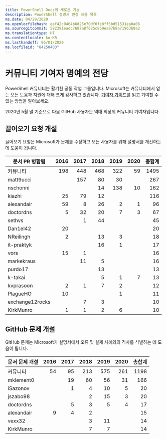 ```yaml
---
title: PowerShell Docs의 새로운 기능
description: PowerShell 설명서 변경 내용 목록
ms.date: 04/29/2020
ms.openlocfilehash: eaf42c0464b6d25e70df0fe8ff5bd51531ea0a06
ms.sourcegitcommit: 582391eadc7687a8f625c959ea97b8a71963b9a2
ms.translationtype: HT
ms.contentlocale: ko-KR
ms.lasthandoff: 06/01/2020
ms.locfileid: "84250403"
---
```

# <a name="community-contributor-hall-of-fame"></a>커뮤니티 기여자 명예의 전당

PowerShell 커뮤니티는 활기찬 공동 작업 그룹입니다. Microsoft는 커뮤니티에서 얻는 모든 도움과 지원에 대해 크게 감사하고 있습니다. [기여자 가이드][contrib]를 읽고 기여할 수 있는 방법을 알아보세요.

2020년 5월 말 기준으로 다음 GitHub 사용자는 역대 최상위 커뮤니티 기여자입니다.

## <a name="pull-requests-opened"></a>끌어오기 요청 개설

끌어오기 요청은 Microsoft가 문제를 수정하고 모든 사용자를 위해 설명서를 개선하는 데 도움이 됩니다.

| 문서 PR 병합됨 | 2016 | 2017 | 2018 | 2019 | 2020 | 총합계 |
| --------------- | ---: | ---: | ---: | ---: | ---: | ----------: |
| 커뮤니티       |  198 |  448 |  468 |  322 |   59 |        1495 |
| matt9ucci       |      |  157 |   80 |   30 |      |         267 |
| nschonni        |      |      |   14 |  138 |   10 |         162 |
| kiazhi          |   25 |   79 |   12 |      |      |         116 |
| alexandair      |   59 |    8 |   26 |    2 |    1 |          96 |
| doctordns       |    5 |   32 |   20 |    7 |    3 |          67 |
| sethvs          |      |    1 |   44 |      |      |          45 |
| Dan1el42        |   20 |      |      |      |      |          20 |
| NReilingh       |    2 |      |   13 |    3 |      |          18 |
| it-praktyk      |      |      |   16 |    1 |      |          17 |
| vors            |   15 |    1 |      |      |      |          16 |
| markekraus      |      |   11 |    5 |      |      |          16 |
| purdo17         |      |      |   13 |      |      |          13 |
| k-takai         |      |      |    5 |    1 |    7 |          13 |
| kvprasoon       |    2 |    1 |    7 |    2 |      |          12 |
| PlagueHO        |   10 |      |      |    1 |      |          11 |
| exchange12rocks |      |    7 |    3 |      |      |          10 |
| KirkMunro       |    1 |    1 |    2 |    6 |      |          10 |

## <a name="github-issues-opened"></a>GitHub 문제 개설

GitHub 문제는 Microsoft가 설명서에서 오류 및 실제 사례와의 격차를 식별하는 데 도움이 됩니다.

| 문서 문제 개설 | 2016 | 2017 | 2018 | 2019 | 2020 | 총합계 |
| ------------------ | ---: | ---: | ---: | ---: | ---: | ----------: |
| 커뮤니티          |   54 |   95 |  213 |  575 |  261 |        1198 |
| mklement0          |      |   19 |   60 |   56 |   31 |         166 |
| iSazonov           |      |    1 |    4 |   10 |    5 |          20 |
| jszabo98           |      |      |    2 |   15 |    3 |          20 |
| doctordns          |      |    5 |    3 |    5 |    4 |          17 |
| alexandair         |    9 |    4 |    2 |      |      |          15 |
| vexx32             |      |      |    3 |   11 |      |          14 |
| KirkMunro          |      |      |    7 |    7 |      |          14 |

<!-- Link references -->
[contrib]: contributing/overview.md
